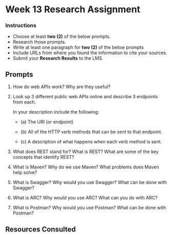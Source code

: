 # Week 13 Research Assignment

### Instructions

-   Choose at least **two (2)** of the below prompts.
-   Research those prompts.
-   Write at least one paragraph for **two (2)** of the below prompts
-   Include URLs from where you found the information to cite your sources.
-   Submit your **Research Results** to the LMS.

## Prompts

1. How do web APIs work? Why are they useful?

2. Look up 3 different public web APIs online and describe 3 endpoints from each.

    In your description include the following:

    - (a) The URI (or endpoint)

    - (b) All of the HTTP verb methods that can be sent to that endpoint.

    - (c) A description of what happens when each verb method is sent.

3. What does REST stand for? What is REST? What are some of the key concepts that identify REST?

4. What is Maven? Why do we use Maven? What problems does Maven help solve?

5. What is Swagger? Why would you use Swagger? What can be done with Swagger?

6. What is ARC? Why would you use ARC? What can you do with ARC?

7. What is Postman? Why would you use Postman? What can be done with Postman?

## Resources Consulted

<!-- <a id="source-1"></a> 1.    -->
<!-- <a id="source-2"></a> 2.    -->
<!-- <a id="source-3"></a> 3.  <sup>[[3]]()</sup>  -->
<!-- <a id="source-4"></a> 4.  <sup>[[4]]()</sup>  -->
